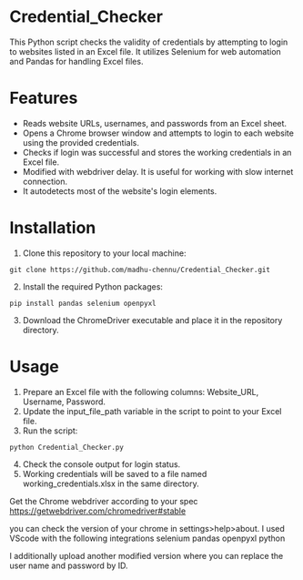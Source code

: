 # Credential_Checker
This Python script checks the validity of credentials by attempting to login to websites listed in an Excel file. It utilizes Selenium for web automation and Pandas for handling Excel files.

# Features
+ Reads website URLs, usernames, and passwords from an Excel sheet.
+ Opens a Chrome browser window and attempts to login to each website using the provided credentials.
+ Checks if login was successful and stores the working credentials in an Excel file.
+ Modified with webdriver delay. It is useful for working with slow internet connection.
+ It autodetects most of the website's login elements.

# Installation
1. Clone this repository to your local machine:
```
git clone https://github.com/madhu-chennu/Credential_Checker.git
```
2. Install the required Python packages:
```
pip install pandas selenium openpyxl
```
3. Download the ChromeDriver executable and place it in the repository directory.

# Usage
1. Prepare an Excel file with the following columns: Website_URL, Username, Password.
2. Update the input_file_path variable in the script to point to your Excel file.
3. Run the script:
```
python Credential_Checker.py
```
4. Check the console output for login status.
5. Working credentials will be saved to a file named working_credentials.xlsx in the same directory.


Get the Chrome webdriver according to your spec 
https://getwebdriver.com/chromedriver#stable

you can check the version of your chrome in settings>help>about.
  I used VScode with the following integrations
  selenium
  pandas
  openpyxl
  python

  I additionally upload another modified version where you can replace the user name and password by ID. 
